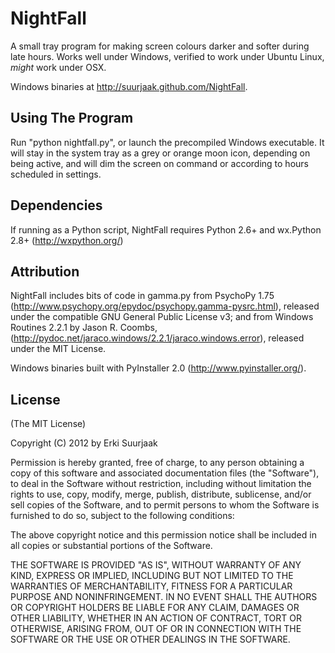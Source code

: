 NightFall
===========

A small tray program for making screen colours darker and softer during
late hours. Works well under Windows, verified to work under Ubuntu Linux,
*might* work under OSX.

Windows binaries at http://suurjaak.github.com/NightFall.


Using The Program
-----------------

Run "python nightfall.py", or launch the precompiled Windows executable.
It will stay in the system tray as a grey or orange moon icon, depending on
being active, and will dim the screen on command or according to hours
scheduled in settings.


Dependencies
------------

If running as a Python script, NightFall requires Python 2.6+ and wx.Python
2.8+ (http://wxpython.org/)


Attribution
-----------

NightFall includes bits of code in gamma.py from PsychoPy 1.75
(http://www.psychopy.org/epydoc/psychopy.gamma-pysrc.html), released under the
compatible GNU General Public License v3; and from Windows Routines 2.2.1 by
Jason R. Coombs,
(http://pydoc.net/jaraco.windows/2.2.1/jaraco.windows.error), released under
the MIT License.

Windows binaries built with PyInstaller 2.0 (http://www.pyinstaller.org/).


License
-------

(The MIT License)

Copyright (C) 2012 by Erki Suurjaak

Permission is hereby granted, free of charge, to any person obtaining a copy
of this software and associated documentation files (the "Software"), to deal
in the Software without restriction, including without limitation the rights
to use, copy, modify, merge, publish, distribute, sublicense, and/or sell
copies of the Software, and to permit persons to whom the Software is
furnished to do so, subject to the following conditions:

The above copyright notice and this permission notice shall be included in
all copies or substantial portions of the Software.

THE SOFTWARE IS PROVIDED "AS IS", WITHOUT WARRANTY OF ANY KIND, EXPRESS OR
IMPLIED, INCLUDING BUT NOT LIMITED TO THE WARRANTIES OF MERCHANTABILITY,
FITNESS FOR A PARTICULAR PURPOSE AND NONINFRINGEMENT. IN NO EVENT SHALL THE
AUTHORS OR COPYRIGHT HOLDERS BE LIABLE FOR ANY CLAIM, DAMAGES OR OTHER
LIABILITY, WHETHER IN AN ACTION OF CONTRACT, TORT OR OTHERWISE, ARISING FROM,
OUT OF OR IN CONNECTION WITH THE SOFTWARE OR THE USE OR OTHER DEALINGS IN
THE SOFTWARE.
